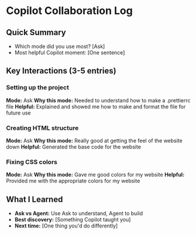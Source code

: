 # Copilot Collaboration Log

## Quick Summary

- Which mode did you use most? [Ask]
- Most helpful Copilot moment: [One sentence]

## Key Interactions (3-5 entries)

### Setting up the project

**Mode:** Ask
**Why this mode:** Needed to understand how to make a .prettierrc file
**Helpful:** Explained and showed me how to make and format the file for future use

### Creating HTML structure

**Mode:** Ask
**Why this mode:** Really good at getting the feel of the website down
**Helpful:** Generated the base code for the website

### Fixing CSS colors

**Mode:** Ask
**Why this mode:** Gave me good colors for my website
**Helpful:** Provided me with the appropriate colors for my website

## What I Learned

- **Ask vs Agent:** Use Ask to understand, Agent to build
- **Best discovery:** [Something Copilot taught you]
- **Next time:** [One thing you'd do differently]